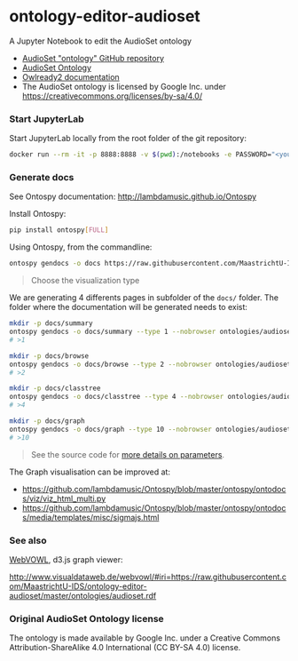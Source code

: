 # ontology-editor-audioset
A Jupyter Notebook to edit the AudioSet ontology

* [AudioSet "ontology" GitHub repository](https://github.com/audioset/ontology)
* [AudioSet Ontology](https://research.google.com/audioset///ontology/index.html)
* [Owlready2 documentation](https://owlready2.readthedocs.io/en/latest/)
* The AudioSet ontology is licensed by Google Inc. under https://creativecommons.org/licenses/by-sa/4.0/

### Start JupyterLab

Start JupyterLab locally from the root folder of the git repository:

```bash
docker run --rm -it -p 8888:8888 -v $(pwd):/notebooks -e PASSWORD="<your_secret>" umids/jupyterlab:latest
```

### Generate docs

See Ontospy documentation: http://lambdamusic.github.io/Ontospy

Install Ontospy:

```bash
pip install ontospy[FULL]
```

Using Ontospy, from the commandline:

```bash
ontospy gendocs -o docs https://raw.githubusercontent.com/MaastrichtU-IDS/ontology-editor-audioset/master/ontologies/audioset.rdf
```

> Choose the visualization type

We are generating 4 differents pages in subfolder of the `docs/` folder. The folder where the documentation will be generated needs to exist:

```bash
mkdir -p docs/summary
ontospy gendocs -o docs/summary --type 1 --nobrowser ontologies/audioset.rdf
# >1

mkdir -p docs/browse
ontospy gendocs -o docs/browse --type 2 --nobrowser ontologies/audioset.rdf
# >2

mkdir -p docs/classtree
ontospy gendocs -o docs/classtree --type 4 --nobrowser ontologies/audioset.rdf
# >4

mkdir -p docs/graph
ontospy gendocs -o docs/graph --type 10 --nobrowser ontologies/audioset.rdf
# >10
```

> See the source code for [more details on parameters](https://github.com/lambdamusic/Ontospy/blob/master/ontospy/cli.py#L169).

The Graph visualisation can be improved at:
* https://github.com/lambdamusic/Ontospy/blob/master/ontospy/ontodocs/viz/viz_html_multi.py
* https://github.com/lambdamusic/Ontospy/blob/master/ontospy/ontodocs/media/templates/misc/sigmajs.html

### See also

[WebVOWL](http://www.visualdataweb.de/webvowl/), d3.js graph viewer: 

http://www.visualdataweb.de/webvowl/#iri=https://raw.githubusercontent.com/MaastrichtU-IDS/ontology-editor-audioset/master/ontologies/audioset.rdf

### Original AudioSet Ontology license

The ontology is made available by Google Inc. under a Creative Commons Attribution-ShareAlike 4.0 International (CC BY-SA 4.0) license.
